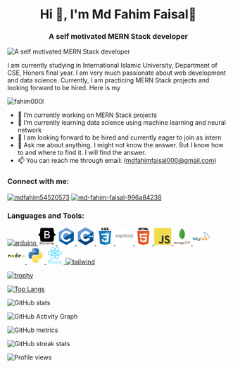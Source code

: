 <h1 align="center">Hi 👋, I'm Md Fahim Faisal👦</h1>
<h3 align="center">A self motivated MERN Stack developer</h3>

![A self motivated MERN Stack developer](https://i.ibb.co/2qxMTGS/MERN-Stack-Developer-1.png)

I am currently studying in International Islamic University, Department of CSE, Honors final year. 
I am very much passionate about web development and data science. 
Currently, I am practicing MERN Stack projects and looking forward to be hired. 
Here is my 

<p align="left"> <img src="https://komarev.com/ghpvc/?username=fahim000l&label=Profile%20views&color=0e75b6&style=flat" alt="fahim000l" /> </p>

- 🔭 I’m currently working on MERN Stack projects 
- 🌱 I’m currently learning data science using machine learning and neural network 
- 🤔 I am looking forward to be hired and currently eager to join as intern 
- 💬 Ask me about anything. I might not know the answer. But I know how to and where to find it. I will find the answer. 
- 📫 You can reach me through email: (mdfahimfaisal000@gmail.com) 

<h3 align="left">Connect with me:</h3>
<p align="left">
<a href="https://twitter.com/mdfahim54520573" target="blank"><img align="center" src="https://raw.githubusercontent.com/rahuldkjain/github-profile-readme-generator/master/src/images/icons/Social/twitter.svg" alt="mdfahim54520573" height="30" width="40" /></a>
<a href="https://linkedin.com/in/md-fahim-faisal-996a84238" target="blank"><img align="center" src="https://raw.githubusercontent.com/rahuldkjain/github-profile-readme-generator/master/src/images/icons/Social/linked-in-alt.svg" alt="md-fahim-faisal-996a84238" height="30" width="40" /></a>
</p>

<h3 align="left">Languages and Tools:</h3>
<p align="left"> <a href="https://www.arduino.cc/" target="_blank" rel="noreferrer"> <img src="https://cdn.worldvectorlogo.com/logos/arduino-1.svg" alt="arduino" width="40" height="40"/> </a> <a href="https://getbootstrap.com" target="_blank" rel="noreferrer"> <img src="https://raw.githubusercontent.com/devicons/devicon/master/icons/bootstrap/bootstrap-plain-wordmark.svg" alt="bootstrap" width="40" height="40"/> </a> <a href="https://www.cprogramming.com/" target="_blank" rel="noreferrer"> <img src="https://raw.githubusercontent.com/devicons/devicon/master/icons/c/c-original.svg" alt="c" width="40" height="40"/> </a> <a href="https://www.w3schools.com/cpp/" target="_blank" rel="noreferrer"> <img src="https://raw.githubusercontent.com/devicons/devicon/master/icons/cplusplus/cplusplus-original.svg" alt="cplusplus" width="40" height="40"/> </a> <a href="https://www.w3schools.com/css/" target="_blank" rel="noreferrer"> <img src="https://raw.githubusercontent.com/devicons/devicon/master/icons/css3/css3-original-wordmark.svg" alt="css3" width="40" height="40"/> </a> <a href="https://expressjs.com" target="_blank" rel="noreferrer"> <img src="https://raw.githubusercontent.com/devicons/devicon/master/icons/express/express-original-wordmark.svg" alt="express" width="40" height="40"/> </a> <a href="https://www.w3.org/html/" target="_blank" rel="noreferrer"> <img src="https://raw.githubusercontent.com/devicons/devicon/master/icons/html5/html5-original-wordmark.svg" alt="html5" width="40" height="40"/> </a> <a href="https://developer.mozilla.org/en-US/docs/Web/JavaScript" target="_blank" rel="noreferrer"> <img src="https://raw.githubusercontent.com/devicons/devicon/master/icons/javascript/javascript-original.svg" alt="javascript" width="40" height="40"/> </a> <a href="https://www.mongodb.com/" target="_blank" rel="noreferrer"> <img src="https://raw.githubusercontent.com/devicons/devicon/master/icons/mongodb/mongodb-original-wordmark.svg" alt="mongodb" width="40" height="40"/> </a> <a href="https://www.mysql.com/" target="_blank" rel="noreferrer"> <img src="https://raw.githubusercontent.com/devicons/devicon/master/icons/mysql/mysql-original-wordmark.svg" alt="mysql" width="40" height="40"/> </a> <a href="https://nodejs.org" target="_blank" rel="noreferrer"> <img src="https://raw.githubusercontent.com/devicons/devicon/master/icons/nodejs/nodejs-original-wordmark.svg" alt="nodejs" width="40" height="40"/> </a> <a href="https://www.python.org" target="_blank" rel="noreferrer"> <img src="https://raw.githubusercontent.com/devicons/devicon/master/icons/python/python-original.svg" alt="python" width="40" height="40"/> </a> <a href="https://reactjs.org/" target="_blank" rel="noreferrer"> <img src="https://raw.githubusercontent.com/devicons/devicon/master/icons/react/react-original-wordmark.svg" alt="react" width="40" height="40"/> </a> <a href="https://tailwindcss.com/" target="_blank" rel="noreferrer"> <img src="https://www.vectorlogo.zone/logos/tailwindcss/tailwindcss-icon.svg" alt="tailwind" width="40" height="40"/> </a> </p>

[![trophy](https://github-profile-trophy.vercel.app/?username=fahim000l)](https://github.com/ryo-ma/github-profile-trophy)

[![Top Langs](https://github-readme-stats.vercel.app/api/top-langs/?username=fahim000l)](https://github.com/anuraghazra/github-readme-stats)

![GitHub stats](https://github-readme-stats.vercel.app/api?username=fahim000l&show_icons=true&count_private=true)  

![GitHub Activity Graph](https://activity-graph.herokuapp.com/graph?username=fahim000l)  

![GitHub metrics](https://metrics.lecoq.io/fahim000l)  

![GitHub streak stats](https://streak-stats.demolab.com/?user=fahim000l)  

![Profile views](https://gpvc.arturio.dev/fahim000l)  
